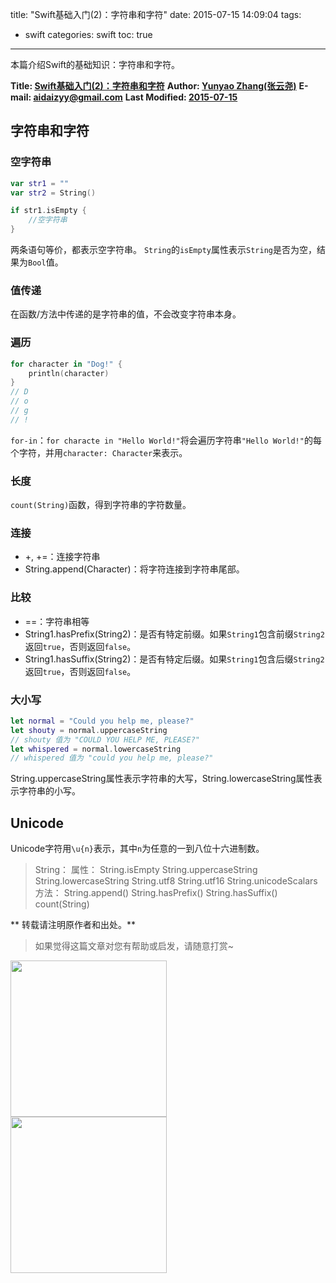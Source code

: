 title: "Swift基础入门(2)：字符串和字符"
date: 2015-07-15 14:09:04
tags:
- swift
categories: swift
toc: true
---

本篇介绍Swift的基础知识：字符串和字符。

<!--more-->
**Title: [Swift基础入门(2)：字符串和字符](https://aidaizyy.github.io/swift_2)**
**Author: [Yunyao Zhang(张云尧)](http://aidaizyy.github.io)**
**E-mail: <aidaizyy@gmail.com>**
**Last Modified: [2015-07-15](http://aidaizyy.github.io)**

## 字符串和字符

### 空字符串
``` swift
var str1 = ""
var str2 = String()

if str1.isEmpty {
	//空字符串
}
```
两条语句等价，都表示空字符串。
`String`的`isEmpty`属性表示`String`是否为空，结果为`Bool`值。

### 值传递
在函数/方法中传递的是字符串的值，不会改变字符串本身。

### 遍历
``` swift
for character in "Dog!" {
    println(character)
}
// D
// o
// g
// !
```
`for-in`：`for characte in "Hello World!"`将会遍历字符串`"Hello World!"`的每个字符，并用`character: Character`来表示。

### 长度
`count(String)`函数，得到字符串的字符数量。

### 连接
- +, +=：连接字符串
- String.append(Character)：将字符连接到字符串尾部。

### 比较
- ==：字符串相等
- String1.hasPrefix(String2)：是否有特定前缀。如果`String1`包含前缀`String2`返回`true`，否则返回`false`。
- String1.hasSuffix(String2)：是否有特定后缀。如果`String1`包含后缀`String2`返回`true`，否则返回`false`。

### 大小写
``` swift
let normal = "Could you help me, please?"
let shouty = normal.uppercaseString
// shouty 值为 "COULD YOU HELP ME, PLEASE?"
let whispered = normal.lowercaseString
// whispered 值为 "could you help me, please?"
```
String.uppercaseString属性表示字符串的大写，String.lowercaseString属性表示字符串的小写。

## Unicode

Unicode字符用`\u{n}`表示，其中`n`为任意的一到八位十六进制数。

>String：
属性：
String.isEmpty
String.uppercaseString
String.lowercaseString
String.utf8
String.utf16
String.unicodeScalars
方法：
String.append()
String.hasPrefix()
String.hasSuffix()
count(String)

** 转载请注明原作者和出处。**
> 如果觉得这篇文章对您有帮助或启发，请随意打赏~
<p> <img src="http://7xivk7.com1.z0.glb.clouddn.com/paycode01.jpg" width = "250" align = "left" /> <img src="http://7xivk7.com1.z0.glb.clouddn.com/paycode02.jpg" width = "250" align = "left" /> </p>

